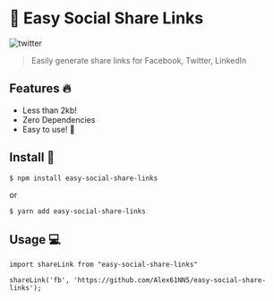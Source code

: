 # 🚀 Easy Social Share Links

![twitter](https://img.shields.io/twitter/follow/alexginns.svg?style=social)

> Easily generate share links for Facebook, Twitter, LinkedIn

## Features 🔥

- Less than 2kb!
- Zero Dependencies
- Easy to use! 💪

## Install 🔮

```
$ npm install easy-social-share-links
```

or

```
$ yarn add easy-social-share-links
```

## Usage 💻

```
import shareLink from "easy-social-share-links"

shareLink('fb', 'https://github.com/Alex61NN5/easy-social-share-links');
```
